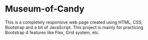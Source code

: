# Museum-of-Candy
This is a completely responsive web page created using HTML, CSS, Bootstrap and a bit of JavaScript.
This project is mainly for practicing Bootstrap 4 features like Flex, Grid system, etc.
